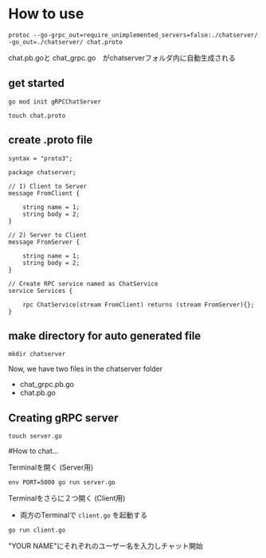 # How to use


```
protoc --go-grpc_out=require_unimplemented_servers=false:./chatserver/ -go_out=./chatserver/ chat.proto
```

chat.pb.goと chat_grpc.go　がchatserverフォルダ内に自動生成される

## get started

```
go mod init gRPCChatServer
```

```
touch chat.proto
```

## create .proto file

```
syntax = "proto3";

package chatserver;

// 1) Client to Server
message FromClient {

    string name = 1;
    string body = 2;
}

// 2) Server to Client
message FromServer {

    string name = 1;
    string body = 2; 
}

// Create RPC service named as ChatService
service Services {

    rpc ChatService(stream FromClient) returns (stream FromServer){};
}
```

## make directory for auto generated file

```
mkdir chatserver
```

Now, we have two files in the chatserver folder
- chat_grpc.pb.go
- chat.pb.go


## Creating gRPC server

```
touch server.go
```



#How to chat...

Terminalを開く (Server用)

```
env PORT=5000 go run server.go
```

Terminalをさらに２つ開く (Client用)

- 両方のTerminalで `client.go` を起動する

```
go run client.go
```

"YOUR NAME"にそれぞれのユーザー名を入力しチャット開始
